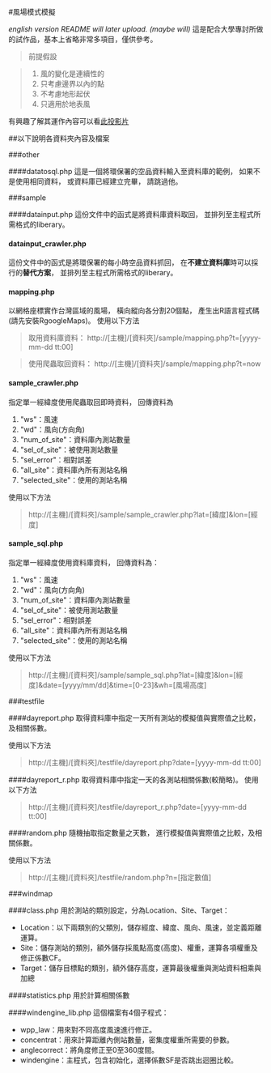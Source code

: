 #風場模式模擬

*english version README will later upload. (maybe will)*
這是配合大學專討所做的試作品，基本上省略非常多項目，僅供參考。
> 前提假設

>1.  風的變化是連續性的 
>2.  只考慮邊界以內的點 
>3.  不考慮地形起伏 
>4.  只適用於地表風

有興趣了解其運作內容可以看[此投影片](http://www.slideshare.net/tom83615/ss-53119639)

##以下說明各資料夾內容及檔案

###other

####datatosql.php
這是一個將環保署的空品資料輸入至資料庫的範例，
如果不是使用相同資料，
或資料庫已經建立完畢，
請跳過他。

###sample

####datainput.php
這份文件中的函式是將資料庫資料取回，
並排列至主程式所需格式的liberary。

#### datainput_crawler.php
這份文件中的函式是將環保署的每小時空品資料抓回，
在**不建立資料庫**時可以採行的**替代方案**，
並排列至主程式所需格式的liberary。

#### mapping.php
以網格座標實作台灣區域的風場，
橫向縱向各分割20個點，
產生出R語言程式碼(請先安裝RgoogleMaps)。
使用以下方法

>取用資料庫資料：
>http://[主機]/[資料夾]/sample/mapping.php?t=[yyyy-mm-dd tt:00]

>使用爬蟲取回資料：
>http://[主機]/[資料夾]/sample/mapping.php?t=now

#### sample_crawler.php
指定單一經緯度使用爬蟲取回即時資料，
回傳資料為

1.    "ws"：風速
2.    "wd"：風向(方向角)
3.    "num\_of\_site"：資料庫內測站數量
4.    "sel\_of\_site"：被使用測站數量
5.    "sel_error"：相對誤差
6.    "all_site"：資料庫內所有測站名稱
7.    "selected_site"：使用的測站名稱

使用以下方法
>http://[主機]/[資料夾]/sample/sample_crawler.php?lat=[緯度]&lon=[經度]

#### sample_sql.php
指定單一經緯度使用資料庫資料，
回傳資料為：

1.    "ws"：風速
2.    "wd"：風向(方向角)
3.    "num\_of\_site"：資料庫內測站數量
4.    "sel\_of\_site"：被使用測站數量
5.    "sel_error"：相對誤差
6.    "all_site"：資料庫內所有測站名稱
7.    "selected_site"：使用的測站名稱

使用以下方法
>http://[主機]/[資料夾]/sample/sample_sql.php?lat=[緯度]&lon=[經度]&date=[yyyy/mm/dd]&time=[0-23]&wh=[風場高度]

###testfile

####dayreport.php
取得資料庫中指定一天所有測站的模擬值與實際值之比較，及相關係數。

使用以下方法
>http://[主機]/[資料夾]/testfile/dayreport.php?date=[yyyy-mm-dd tt:00]

####dayreport_r.php
取得資料庫中指定一天的各測站相關係數(較簡略)。
使用以下方法
>http://[主機]/[資料夾]/testfile/dayreport_r.php?date=[yyyy-mm-dd tt:00]

####random.php
隨機抽取指定數量之天數，
進行模擬值與實際值之比較，及相關係數。

使用以下方法
>http://[主機]/[資料夾]/testfile/random.php?n=[指定數值]

###windmap

####class.php
用於測站的類別設定，分為Location、Site、Target：

*    Location：以下兩類別的父類別，儲存經度、緯度、風向、風速，並定義距離運算。
*    Site：儲存測站的類別，額外儲存採風點高度(高度)、權重，運算各項權重及修正係數CF。
*    Target：儲存目標點的類別，額外儲存高度，運算最後權重與測站資料相乘與加總

####statistics.php
用於計算相關係數

####windengine_lib.php
這個檔案有4個子程式：

*    wpp_law：用來對不同高度風速進行修正。
*    concentrat：用來計算距離內側站數量，密集度權重所需要的參數。
*    anglecorrect：將角度修正至0至360度間。
*    windengine：主程式，包含初始化，選擇係數SF是否跳出迴圈比較。
